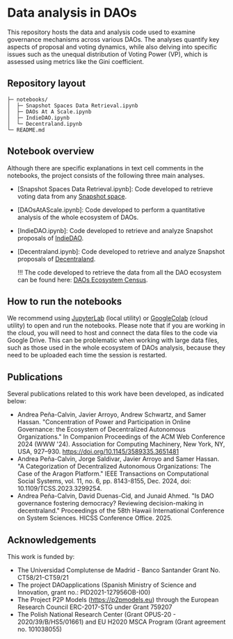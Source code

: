 # Data analysis in DAOs
This repository hosts the data and analysis code used to examine governance mechanisms across various DAOs. The analyses quantify key aspects of proposal and voting dynamics, while also delving into specific issues such as the unequal distribution of Voting Power (VP), which is assessed using metrics like the Gini coefficient.

## Repository layout
```text
├─ notebooks/
│  ├─ Snapshot Spaces Data Retrieval.ipynb 
│  ├─ DAOs At A Scale.ipynb 
│  ├─ IndieDAO.ipynb
│  └─ Decentraland.ipynb
└─ README.md
```

## Notebook overview
Although there are specific explanations in text cell comments in the notebooks, the project consists of the following three main analyses.
- [Snapshot Spaces Data Retrieval.ipynb]: Code developed to retrieve voting data from any [Snapshot space](https://snapshot.org/#/explore).
- [DAOsAtAScale.ipynb]: Code developed to perform a quantitative analysis of the whole ecosystem of DAOs.
- [IndieDAO.ipynb]: Code developed to retrieve and analyze Snapshot proposals of [IndieDAO](https://www.indie.win/).
- [Decentraland.ipynb]: Code developed to retrieve and analyze Snapshot proposals of [Decentraland](https://decentraland.org/).

  !!! The code developed to retrieve the data from all the DAO ecosystem can be found here: [DAOs Ecosystem Census](https://decentraland.org/).

## How to run the notebooks
We recommend using [JupyterLab](https://jupyter.org/) (local utility) or [GoogleColab](https://colab.google/) (cloud utility) to open and run the notebooks. Please note that if you are working in the cloud, you will need to host and connect the data files to the code via Google Drive. This can be problematic when working with large data files, such as those used in the whole ecosystem of DAOs analysis, because they need to be uploaded each time the session is restarted.

## Publications
Several publications related to this work have been developed, as indicated below:
- Andrea Peña-Calvin, Javier Arroyo, Andrew Schwartz, and Samer Hassan. "Concentration of Power and Participation in Online Governance: the Ecosystem of Decentralized Autonomous Organizations." In Companion Proceedings of the ACM Web Conference 2024 (WWW '24). Association for Computing Machinery, New York, NY, USA, 927–930. https://doi.org/10.1145/3589335.3651481
- Andrea Peña-Calvin, Jorge Saldivar, Javier Arroyo and Samer Hassan. "A Categorization of Decentralized Autonomous Organizations: The Case of the Aragon Platform." IEEE Transactions on Computational Social Systems, vol. 11, no. 6, pp. 8143-8155, Dec. 2024, doi: 10.1109/TCSS.2023.3299254.
- Andrea Peña-Calvin, David Duenas-Cid, and Junaid Ahmed. "Is DAO governance fostering democracy? Reviewing decision-making in decentraland." Proceedings of the 58th Hawaii International Conference on System Sciences. HICSS Conference Office. 2025.

## Acknowledgements
This work is funded by:
- The Universidad Complutense de Madrid - Banco Santander Grant No. CT58/21-CT59/21
- The project DAOapplications (Spanish Ministry of Science and Innovation, grant no.: PID2021-127956OB-I00)
- The Project P2P Models (https://p2pmodels.eu) through the European Research Council ERC-2017-STG under Grant 759207
- The Polish National Research Center (Grant OPUS-20 - 2020/39/B/HS5/01661) and EU H2020 MSCA Program (Grant agreement no. 101038055)

